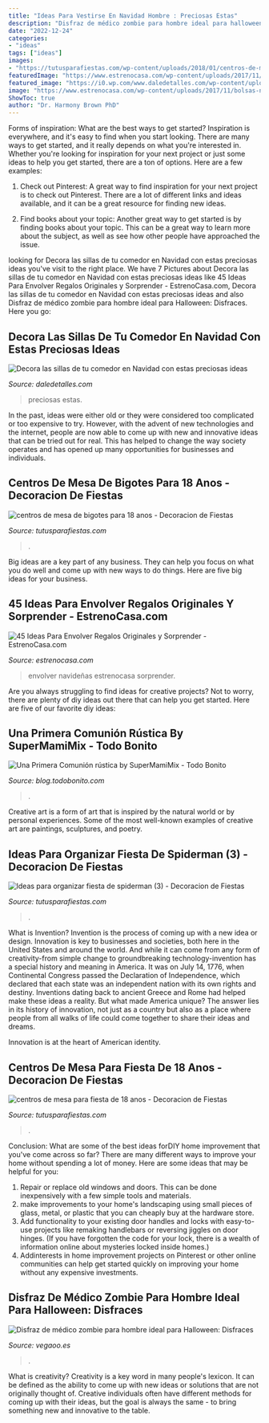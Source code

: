 ```yaml
---
title: "Ideas Para Vestirse En Navidad Hombre : Preciosas Estas"
description: "Disfraz de médico zombie para hombre ideal para halloween: disfraces"
date: "2022-12-24"
categories:
- "ideas"
tags: ["ideas"]
images:
- "https://tutusparafiestas.com/wp-content/uploads/2018/01/centros-de-mesa-de-bigotes-para-18-anos.jpg"
featuredImage: "https://www.estrenocasa.com/wp-content/uploads/2017/11/bolsas-navideñas.jpg"
featured_image: "https://i0.wp.com/www.daledetalles.com/wp-content/uploads/2016/09/sillas-decoradas-para-navidad8.jpg"
image: "https://www.estrenocasa.com/wp-content/uploads/2017/11/bolsas-navideñas.jpg"
ShowToc: true
author: "Dr. Harmony Brown PhD"
---
```



Forms of inspiration: What are the best ways to get started?
Inspiration is everywhere, and it's easy to find when you start looking. There are many ways to get started, and it really depends on what you're interested in. Whether you're looking for inspiration for your next project or just some ideas to help you get started, there are a ton of options. Here are a few examples:
1. Check out Pinterest: A great way to find inspiration for your next project is to check out Pinterest. There are a lot of different links and ideas available, and it can be a great resource for finding new ideas.

2. Find books about your topic: Another great way to get started is by finding books about your topic. This can be a great way to learn more about the subject, as well as see how other people have approached the issue.


	

		
looking for Decora las sillas de tu comedor en Navidad con estas preciosas ideas you've visit to the right place. We have 7 Pictures about Decora las sillas de tu comedor en Navidad con estas preciosas ideas like 45 Ideas Para Envolver Regalos Originales y Sorprender - EstrenoCasa.com, Decora las sillas de tu comedor en Navidad con estas preciosas ideas and also Disfraz de médico zombie para hombre ideal para Halloween: Disfraces. Here you go:
		
    
## Decora Las Sillas De Tu Comedor En Navidad Con Estas Preciosas Ideas

<img loading=lazy src="https://i0.wp.com/www.daledetalles.com/wp-content/uploads/2016/09/sillas-decoradas-para-navidad8.jpg" onerror="this.onerror=null;this.src='https://tse2.mm.bing.net/th?id=OIP.HvLK6qjmhyWRo4kNircRlAHaJ3&amp;pid=15.1';" alt="Decora las sillas de tu comedor en Navidad con estas preciosas ideas">

_Source: daledetalles.com_

>preciosas estas. 

	

In the past, ideas were either old or they were considered too complicated or too expensive to try. However, with the advent of new technologies and the internet, people are now able to come up with new and innovative ideas that can be tried out for real. This has helped to change the way society operates and has opened up many opportunities for businesses and individuals.

    
## Centros De Mesa De Bigotes Para 18 Anos - Decoracion De Fiestas

<img loading=lazy src="https://tutusparafiestas.com/wp-content/uploads/2018/01/centros-de-mesa-de-bigotes-para-18-anos.jpg" onerror="this.onerror=null;this.src='https://tse4.mm.bing.net/th?id=OIP.eYl0cxov_yAboOT46ZWqiQHaFj&amp;pid=15.1';" alt="centros de mesa de bigotes para 18 anos - Decoracion de Fiestas">

_Source: tutusparafiestas.com_

>. 

	

Big ideas are a key part of any business. They can help you focus on what you do well and come up with new ways to do things. Here are five big ideas for your business.

    
## 45 Ideas Para Envolver Regalos Originales Y Sorprender - EstrenoCasa.com

<img loading=lazy src="https://www.estrenocasa.com/wp-content/uploads/2017/11/bolsas-navideñas.jpg" onerror="this.onerror=null;this.src='https://tse4.mm.bing.net/th?id=OIP.U0e09uIlzKiain4n2VcdJwHaLI&amp;pid=15.1';" alt="45 Ideas Para Envolver Regalos Originales y Sorprender - EstrenoCasa.com">

_Source: estrenocasa.com_

>envolver navideñas estrenocasa sorprender. 

	

Are you always struggling to find ideas for creative projects? Not to worry, there are plenty of diy ideas out there that can help you get started. Here are five of our favorite diy ideas: 

    
## Una Primera Comunión Rústica By SuperMamiMix - Todo Bonito

<img loading=lazy src="https://static4.todobonito.com/m/2018/03/ff950634-934f-4638-bc43-f03d2a479395-1.jpg" onerror="this.onerror=null;this.src='https://tse1.mm.bing.net/th?id=OIP.5T4iIglFXkdzTfERRjshZwHaGC&amp;pid=15.1';" alt="Una Primera Comunión rústica by SuperMamiMix - Todo Bonito">

_Source: blog.todobonito.com_

>. 

	

Creative art is a form of art that is inspired by the natural world or by personal experiences. Some of the most well-known examples of creative art are paintings, sculptures, and poetry.

    
## Ideas Para Organizar Fiesta De Spiderman (3) - Decoracion De Fiestas

<img loading=lazy src="https://tutusparafiestas.com/wp-content/uploads/2017/02/Ideas-para-organizar-fiesta-de-spiderman-3.jpg" onerror="this.onerror=null;this.src='https://tse3.mm.bing.net/th?id=OIP.SYN7jg-LsFcfxYoIm-dnEwAAAA&amp;pid=15.1';" alt="Ideas para organizar fiesta de spiderman (3) - Decoracion de Fiestas">

_Source: tutusparafiestas.com_

>. 

	

What is Invention?
Invention is the process of coming up with a new idea or design. Innovation is key to businesses and societies, both here in the United States and around the world. And while it can come from any form of creativity-from simple change to groundbreaking technology-invention has a special history and meaning in America.
It was on July 14, 1776, when Continental Congress passed the Declaration of Independence, which declared that each state was an independent nation with its own rights and destiny. Inventions dating back to ancient Greece and Rome had helped make these ideas a reality. But what made America unique? The answer lies in its history of innovation, not just as a country but also as a place where people from all walks of life could come together to share their ideas and dreams.

Innovation is at the heart of American identity.

    
## Centros De Mesa Para Fiesta De 18 Anos - Decoracion De Fiestas

<img loading=lazy src="https://tutusparafiestas.com/wp-content/uploads/2018/01/centros-de-mesa-para-fiesta-de-18-anos.jpg" onerror="this.onerror=null;this.src='https://tse3.mm.bing.net/th?id=OIP.NQloRkqUM8FxfE6Hm2sCKAHaHM&amp;pid=15.1';" alt="centros de mesa para fiesta de 18 anos - Decoracion de Fiestas">

_Source: tutusparafiestas.com_

>. 

	

Conclusion: What are some of the best ideas forDIY home improvement that you've come across so far?
There are many different ways to improve your home without spending a lot of money. Here are some ideas that may be helpful for you: 
1. Repair or replace old windows and doors. This can be done inexpensively with a few simple tools and materials. 
2. make improvements to your home's landscaping using small pieces of glass, metal, or plastic that you can cheaply buy at the hardware store. 
3. Add functionality to your existing door handles and locks with easy-to-use projects like remaking handlebars or reversing jiggles on door hinges. (If you have forgotten the code for your lock, there is a wealth of information online about mysteries locked inside homes.) 
4. Addinterests in home improvement projects on Pinterest or other online communities can help get started quickly on improving your home without any expensive investments.

    
## Disfraz De Médico Zombie Para Hombre Ideal Para Halloween: Disfraces

<img loading=lazy src="https://cdn.vegaoo.es/images/rep_art/gra/173/2/173209/disfraz-de-medico-zombie-para-hombre-ideal-para-halloween.jpg" onerror="this.onerror=null;this.src='https://tse3.mm.bing.net/th?id=OIP.Ww7iM99L4XNeT_-y8HvaOQHaLo&amp;pid=15.1';" alt="Disfraz de médico zombie para hombre ideal para Halloween: Disfraces">

_Source: vegaoo.es_

>. 

	

What is creativity?
Creativity is a key word in many people's lexicon. It can be defined as the ability to come up with new ideas or solutions that are not originally thought of. Creative individuals often have different methods for coming up with their ideas, but the goal is always the same - to bring something new and innovative to the table.


